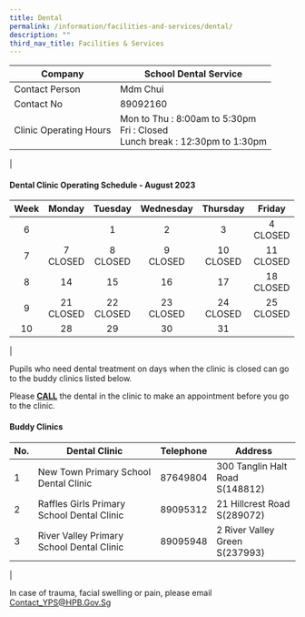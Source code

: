 ```yaml
---
title: Dental
permalink: /information/facilities-and-services/dental/
description: ""
third_nav_title: Facilities & Services
---
```

| Company | School Dental Service |
|---|---|
| Contact Person | Mdm Chui |
| Contact No | 89092160 |
| Clinic Operating Hours  | Mon to Thu : 8:00am to 5:30pm<br>Fri : Closed <br>Lunch break : 12:30pm to 1:30pm|
|

#### **Dental Clinic Operating Schedule - August 2023**
| <center>Week</center> | <center>Monday</center>| <center>Tuesday</center> | <center>Wednesday</center> | <center>Thursday</center> | <center>Friday</center> |
|---|---|---|---|---|---|
| <center>6</center>|<center><br></center> | <center>1<br></center> | <center>2<br></center> |<center>3<br></center>  |<center>4<br>CLOSED</center>| 
| <center>7</center> | <center>7<br>CLOSED</center>  | <center>8<br>CLOSED</center>  | <center>9<br>CLOSED</center> | <center>10<br>CLOSED</center> | <center>11<br>CLOSED</center>  |
| <center>8</center> |  <center>14<br></center> | <center> 15<br></center> | <center> 16<br></center> |  <center> 17<br></center> | <center> 18<br>CLOSED</center> |
| <center> 9</center>|  <center>21<br>CLOSED</center> | <center>22 <br>CLOSED</center> | <center>23 <br>CLOSED</center>|<center>24 <br>CLOSED</center> |<center>25 <br>CLOSED</center>|
| <center> 10</center>|  <center>28<br></center> | <center>29 <br></center> | <center> 30<br></center>|<center> 31<br></center> |<center> <br></center>|
|

Pupils who need dental treatment on days when the clinic is closed can go to the buddy clinics listed below.

Please <b><u>CALL</u></b> the dental in the clinic to make an appointment before you go to the clinic.

#### **Buddy Clinics**

| No. | Dental Clinic | Telephone | Address |
|---|---|:---:|---|
| 1 | New Town Primary School Dental Clinic |  87649804 | 300 Tanglin Halt Road<br>S(148812)|
| 2 | Raffles Girls Primary School Dental Clinic |  89095312 | 21 Hillcrest Road<br>S(289072) |
| 3 | River Valley Primary School Dental Clinic |  89095948 | 2 River Valley Green<br>S(237993) |
|

In case of trauma, facial swelling or pain, please email Contact_YPS@HPB.Gov.Sg